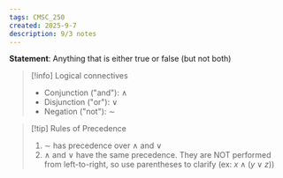 ```yaml
---
tags: CMSC_250
created: 2025-9-7
description: 9/3 notes
---
```


**Statement**: Anything that is either true or false (but not both)

> [!info] Logical connectives
> - Conjunction ("and"): $\land$
> - Disjunction ("or"): $\lor$
> - Negation ("not"): $\sim$

> [!tip] Rules of Precedence
> 1. $\sim$ has precedence over $\land$ and $\lor$
> 2. $\land$ and $\lor$ have the same precedence. They are NOT performed from left-to-right, so use parentheses to clarify (ex: $x \land (y \lor z)$)